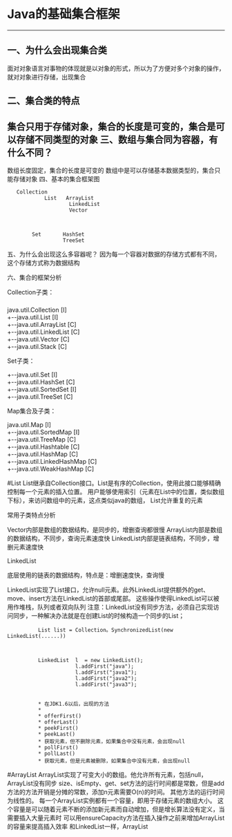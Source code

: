 # Java的基础集合框架
---
一、为什么会出现集合类
---
  面对对象语言对事物的体现就是以对象的形式，所以为了方便对多个对象的操作，就对对象进行存储，出现集合
  
二、集合类的特点
---
  集合只用于存储对象，集合的长度是可变的，集合是可以存储不同类型的对象
三、数组与集合同为容器，有什么不同？
---
  数组长度固定，集合的长度是可变的
  数组中是可以存储基本数据类型的，集合只能存储对象
四、基本的集合框架图

       Collection
                List   ArrayList
                        LinkedList
                        Vector
              

            
            Set       HashSet
                      TreeSet
五、为什么会出现这么多容器呢？
因为每一个容器对数据的存储方式都有不同，这个存储方式称为数据结构

六、集合的框架分析

Collection子类：
###
java.util.Collection [I]  
+--java.util.List [I]  
   +--java.util.ArrayList [C]  
   +--java.util.LinkedList [C]  
   +--java.util.Vector [C]  
      +--java.util.Stack [C]  

Set子类：
                   
+--java.util.Set [I]  
   +--java.util.HashSet [C]  
   +--java.util.SortedSet [I]  
      +--java.util.TreeSet [C]  

Map集合及子类：

java.util.Map [I]  
+--java.util.SortedMap [I]  
   +--java.util.TreeMap [C]  
+--java.util.Hashtable [C]  
+--java.util.HashMap [C]  
+--java.util.LinkedHashMap [C]  
+--java.util.WeakHashMap [C]  

#List
List继承自Collection接口。List是有序的Collection，使用此接口能够精确控制每一个元素的插入位置。
用户能够使用索引（元素在List中的位置，类似数组下标），来访问数组中的元素，这点类似java的数组，
List允许重复的元素

常用子类特点分析

Vector内部是数组的数据结构，是同步的，增删查询都很慢
ArrayList内部是数组的数据结构，不同步，查询元素速度快
LinkedList内部是链表结构，不同步，增删元素速度快



LinkedList

底层使用的链表的数据结构，特点是：增删速度快，查询慢

LinkedList实现了List接口，允许null元素。此外LinkedList提供额外的get、move、insert方法在LinkedList的首部或尾部。
这些操作使得LinkedList可以被用作堆栈，队列或者双向队列
          注意：LinkedList没有同步方法，必须自己实现访问同步，一种解决办法就是在创建List的时候构造一个同步的List；
              
              List list = Collection。SynchronizedList(new LinkedList(......))



              LinkedList  l  = new LinkedList();  
                          l.addFirst("java");  
                          l.addFirst("java1");  
                          l.addFirst("java2");  
                          l.addFirst("java3");  


              * 在JDK1.6以后，出现的方法  
              *   
              * offerFirst()  
              * offerLast()  
              * peekFirst()  
              * peekLast()  
              * 获取元素，但不删除元素，如果集合中没有元素，会出现null  
              * pollFirst()  
              * pollLast()  
              * 获取元素，但是元素被删除，如果集合中没有元素，会出现null  

#ArrayList
  ArrayList实现了可变大小的数组。他允许所有元素，包括null，ArrayList没有同步
size、isEmpty、get、set方法的运行时间都是常数，但是add方法的方法开销是分摊的常数，添加n元素需要O(n)的时间。
其他方法的运行时间为线性的。
  每一个ArrayList实例都有一个容量，即用于存储元素的数组大小。
  这个容量是可以随着元素不断的添加新元素而自动增加，但是增长算法没有定义，当需要插入大量元素时
  可以用ensureCapacity方法在插入操作之前来增加ArrayList的容量来提高插入效率
  和LinkedList一样，ArrayList
